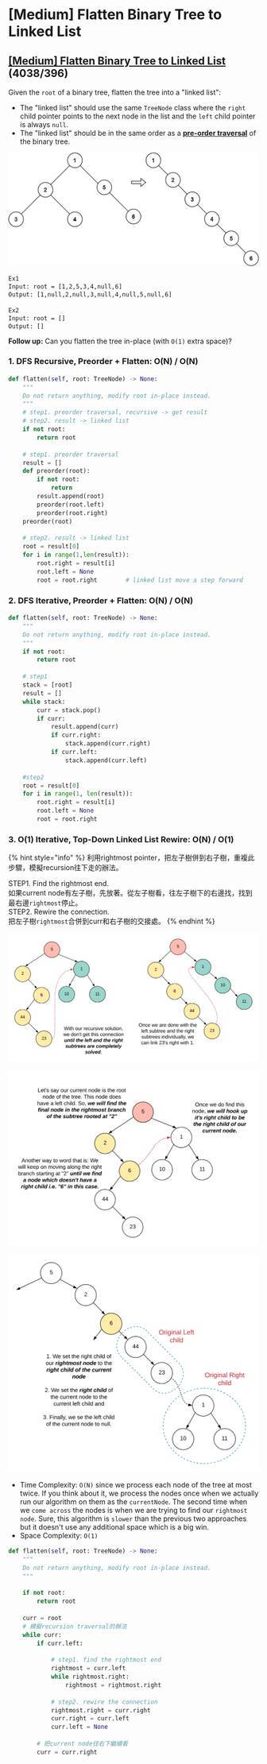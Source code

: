# \[Medium\] Flatten Binary Tree to Linked List

## [\[Medium\] Flatten Binary Tree to Linked List](https://leetcode.com/problems/flatten-binary-tree-to-linked-list/)         \(4038/396\)

Given the `root` of a binary tree, flatten the tree into a "linked list":

* The "linked list" should use the same `TreeNode` class where the `right` child pointer points to the next node in the list and the `left` child pointer is always `null`.
* The "linked list" should be in the same order as a [**pre-order traversal**](https://en.wikipedia.org/wiki/Tree_traversal#Pre-order,_NLR) of the binary tree.

![](../../.gitbook/assets/image%20%2865%29.png)

```text
Ex1
Input: root = [1,2,5,3,4,null,6]
Output: [1,null,2,null,3,null,4,null,5,null,6]

Ex2
Input: root = []
Output: []
```

**Follow up:** Can you flatten the tree in-place \(with `O(1)` extra space\)?

### 1. DFS Recursive, Preorder + Flatten:      O\(N\) / O\(N\)

```python
def flatten(self, root: TreeNode) -> None:
    """
    Do not return anything, modify root in-place instead.
    """
    # step1. preorder traversal, recursive -> get result
    # step2. result -> linked list
    if not root:
        return root
        
    # step1. preorder traversal
    result = []
    def preorder(root):
        if not root:
            return
        result.append(root)
        preorder(root.left)
        preorder(root.right)
    preorder(root)

    # step2. result -> linked list
    root = result[0]
    for i in range(1,len(result)):
        root.right = result[i]
        root.left = None
        root = root.right        # linked list move a step forward
```

### 2. DFS Iterative, Preorder + Flatten:    O\(N\) / O\(N\)

```python
def flatten(self, root: TreeNode) -> None:
    """
    Do not return anything, modify root in-place instead.
    """
    if not root:
        return root

    # step1
    stack = [root]
    result = []
    while stack:
        curr = stack.pop()
        if curr:
            result.append(curr)
            if curr.right:
                stack.append(curr.right)
            if curr.left:
                stack.append(curr.left)

    #step2
    root = result[0]
    for i in range(1, len(result)):
        root.right = result[i]
        root.left = None
        root = root.right
```

### 3. O\(1\) Iterative, Top-Down Linked List Rewire:    O\(N\) / O\(1\)

{% hint style="info" %}
利用rightmost pointer，把左子樹併到右子樹，重複此步驟，模擬recursion往下走的辦法。  
  
STEP1. Find the rightmost end.  
              如果current node有左子樹，先放著。從左子樹看，往左子樹下的右邊找，找到最右邊`rightmost`停止。  
STEP2. Rewire the connection.  
              把左子樹`rightmost`合併到curr和右子樹的交接處。
{% endhint %}

![](../../.gitbook/assets/image%20%2872%29.png)

![](../../.gitbook/assets/image%20%2859%29.png)



![](../../.gitbook/assets/image%20%2869%29.png)

* Time Complexity: `O(N)` since we process each node of the tree at most twice. If you think about it, we process the nodes once when we actually run our algorithm on them as the `currentNode`. The second time when we `come across` the nodes is when we are trying to find our `rightmost node`. Sure, this algorithm is `slower` than the previous two approaches but it doesn't use any additional space which is a big win.
* Space Complexity: `O(1)`

```python
def flatten(self, root: TreeNode) -> None:
    """
    Do not return anything, modify root in-place instead.
    """

    if not root:
        return root

    curr = root
    # 模擬recursion traversal的辦法
    while curr:
        if curr.left:

            # step1. find the rightmost end
            rightmost = curr.left
            while rightmost.right:
                rightmost = rightmost.right

            # step2. rewire the connection
            rightmost.right = curr.right
            curr.right = curr.left
            curr.left = None
        
        # 把current node往右下繼續看
        curr = curr.right
```

